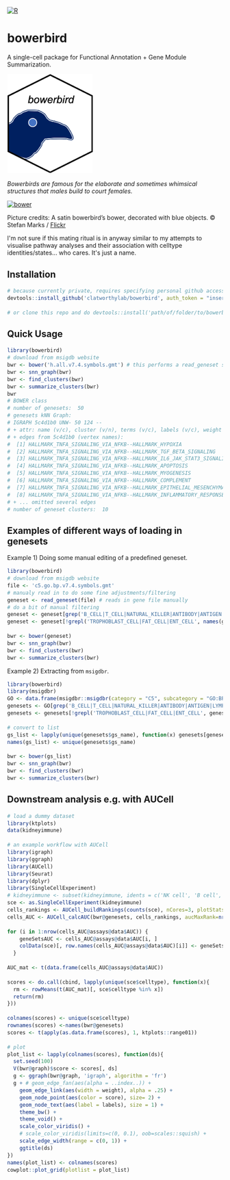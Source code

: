 [![R](https://github.com/clatworthylab/bowerbird/actions/workflows/r.yml/badge.svg?branch=master)](https://github.com/clatworthylab/bowerbird/actions/workflows/r.yml)

# bowerbird
A single-cell package for Functional Annotation + Gene Module Summarization. 
 
<img src="img/logo.png" alt="bower" width="200"/> 

*Bowerbirds are famous for the elaborate and sometimes whimsical structures that males build to court females.*

<a href="https://blog.nature.org/science/2021/01/04/bowerbirds-meet-the-bird-worlds-kleptomaniac-love-architects/"><img src="https://blog.nature.org/science/files/2020/11/32487196918_8dd537c82a_k.jpg" alt="bower" width="400"/></a>

Picture credits: 
A satin bowerbird’s bower, decorated with blue objects. © Stefan Marks / [Flickr](https://www.flickr.com/photos/stefan_marks/32487196918/)

I'm not sure if this mating ritual is in anyway similar to my attempts to visualise pathway analyses and their association with celltype identities/states... who cares. It's just a name.

## Installation
```R
# because currently private, requires specifying personal github access token
devtools::install_github('clatworthylab/bowerbird', auth_token = "insert_your_personal_github_access_token")

# or clone this repo and do devtools::install('path/of/folder/to/bowerbird')
```

## Quick Usage
```R
library(bowerbird)
# download from msigdb website
bwr <- bower('h.all.v7.4.symbols.gmt') # this performs a read_geneset step internally, which accepts .gmt, .gmx, .csv, .tsv, .txt, or R objects as list or data.frame format.
bwr <- snn_graph(bwr)
bwr <- find_clusters(bwr)
bwr <- summarize_clusters(bwr)
bwr
# BOWER class
# number of genesets:  50 
# genesets kNN Graph: 
# IGRAPH 5c4d1b0 UNW- 50 124 -- 
# + attr: name (v/c), cluster (v/n), terms (v/c), labels (v/c), weight (e/n)
# + edges from 5c4d1b0 (vertex names):
#  [1] HALLMARK_TNFA_SIGNALING_VIA_NFKB--HALLMARK_HYPOXIA                          
#  [2] HALLMARK_TNFA_SIGNALING_VIA_NFKB--HALLMARK_TGF_BETA_SIGNALING               
#  [3] HALLMARK_TNFA_SIGNALING_VIA_NFKB--HALLMARK_IL6_JAK_STAT3_SIGNALING          
#  [4] HALLMARK_TNFA_SIGNALING_VIA_NFKB--HALLMARK_APOPTOSIS                        
#  [5] HALLMARK_TNFA_SIGNALING_VIA_NFKB--HALLMARK_MYOGENESIS                       
#  [6] HALLMARK_TNFA_SIGNALING_VIA_NFKB--HALLMARK_COMPLEMENT                       
#  [7] HALLMARK_TNFA_SIGNALING_VIA_NFKB--HALLMARK_EPITHELIAL_MESENCHYMAL_TRANSITION
#  [8] HALLMARK_TNFA_SIGNALING_VIA_NFKB--HALLMARK_INFLAMMATORY_RESPONSE            
# + ... omitted several edges
# number of geneset clusters:  10 
```

## Examples of different ways of loading in genesets

Example 1) Doing some manual editing of a predefined geneset.
```R
library(bowerbird)
# download from msigdb website
file <- 'c5.go.bp.v7.4.symbols.gmt'
# manualy read in to do some fine adjustments/filtering
geneset <- read_geneset(file) # reads in gene file manually
# do a bit of manual filtering
geneset <- geneset[grep('B_CELL|T_CELL|NATURAL_KILLER|ANTIBODY|ANTIGEN|LYMPHOCYTE|IMMUNE|INTERFERON|TOLL|INNATE|ADAPTIVE', names(geneset))]
geneset <- geneset[!grepl('TROPHOBLAST_CELL|FAT_CELL|ENT_CELL', names(geneset))]

bwr <- bower(geneset) 
bwr <- snn_graph(bwr)
bwr <- find_clusters(bwr)
bwr <- summarize_clusters(bwr)
```

Example 2) Extracting from `msigdbr`.
```R
library(bowerbird)
library(msigdbr)
GO <- data.frame(msigdbr::msigdbr(category = "C5", subcategory = "GO:BP"))
genesets <- GO[grep('B_CELL|T_CELL|NATURAL_KILLER|ANTIBODY|ANTIGEN|LYMPHOCYTE|IMMUNE|INTERFERON|TOLL|INNATE|ADAPTIVE', GO$gs_name), ]
genesets <- genesets[!grepl('TROPHOBLAST_CELL|FAT_CELL|ENT_CELL', genesets$gs_name), ]

# convert to list
gs_list <- lapply(unique(genesets$gs_name), function(x) genesets[genesets$gs_name %in% x, "gene_symbol"])
names(gs_list) <- unique(genesets$gs_name)

bwr <- bower(gs_list)
bwr <- snn_graph(bwr)
bwr <- find_clusters(bwr)
bwr <- summarize_clusters(bwr)
```

## Downstream analysis e.g. with AUCell
```R
# load a dummy dataset
library(ktplots)
data(kidneyimmune)

# an example workflow with AUCell
library(igraph)
library(ggraph)
library(AUCell)
library(Seurat)
library(dplyr)
library(SingleCellExperiment)
# kidneyimmune <- subset(kidneyimmune, idents = c('NK cell', 'B cell', 'Mast cell', 'CD8T cell', 'CD4T cell', 'NKT cell'))
sce <- as.SingleCellExperiment(kidneyimmune)
cells_rankings <- AUCell_buildRankings(counts(sce), nCores=3, plotStats=FALSE)
cells_AUC <- AUCell_calcAUC(bwr@genesets, cells_rankings, aucMaxRank=nrow(cells_rankings)*0.05)

for (i in 1:nrow(cells_AUC@assays@data$AUC)) {
    geneSetsAUC <- cells_AUC@assays@data$AUC[i, ]
    colData(sce)[, row.names(cells_AUC@assays@data$AUC)[i]] <- geneSetsAUC
  }

AUC_mat <- t(data.frame(cells_AUC@assays@data$AUC))

scores <- do.call(cbind, lapply(unique(sce$celltype), function(x){
  rm <- rowMeans(t(AUC_mat)[, sce$celltype %in% x])
  return(rm)
}))

colnames(scores) <- unique(sce$celltype)
rownames(scores) <-names(bwr@genesets)
scores <- t(apply(as.data.frame(scores), 1, ktplots::range01))

# plot
plot_list <- lapply(colnames(scores), function(ds){
  set.seed(100)
  V(bwr@graph)$score <- scores[, ds]
  g <- ggraph(bwr@graph, 'igraph', algorithm = 'fr')
  g + # geom_edge_fan(aes(alpha = ..index..)) + 
    geom_edge_link(aes(width = weight), alpha = .25) + 
    geom_node_point(aes(color = score), size= 2) + 
    geom_node_text(aes(label = labels), size = 1) + 
    theme_bw() + 
    theme_void() + 
    scale_color_viridis() + 
    # scale_color_viridis(limits=c(0, 0.1), oob=scales::squish) + 
    scale_edge_width(range = c(0, 1)) +
    ggtitle(ds)
})
names(plot_list) <- colnames(scores)
cowplot::plot_grid(plotlist = plot_list)
```
